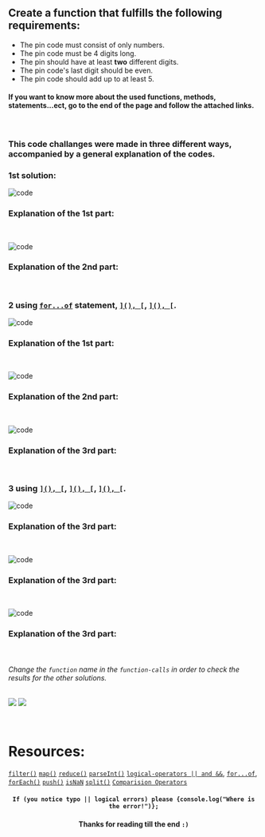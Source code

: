 ## Create a function that fulfills the following requirements:
* The pin code must consist of only numbers.
* The pin code must be 4 digits long.
* The pin should have at least **two** different digits.
* The pin code's last digit should be even.
* The pin code should add up to at least 5.

#### If you want to know more about the used functions, methods, statements...ect, go to the end of the page and follow the attached links.

<br>

### This code challanges were made in three different ways, accompanied by a general explanation of the codes.

### 1st solution:



![code](https://github.com/ZakariaHn/validation/blob/master/Images/validation/va1.png)
### Explanation of the 1st part:

<br>

![code](https://github.com/ZakariaHn/validation/blob/master/Images/validation/val2.png)
### Explanation of the 2nd part:

<br>

### 2 using [`for...of`](https://developer.mozilla.org/en-US/docs/Web/JavaScript/Reference/Statements/for...of) statement, [``](), [``](), [``](), [``]().
![code](https://github.com/ZakariaHn/validation/blob/master/Images/validation2/val11.png)
### Explanation of the 1st part:

<br>

![code](https://github.com/ZakariaHn/validation/blob/master/Images/validation2/val22.png)
### Explanation of the 2nd part:

<br>

![code](https://github.com/ZakariaHn/validation/blob/master/Images/validation2/val33.png)
### Explanation of the 3rd part:

<br>

### 3 using [``](), [``](), [``](), [``](), [``](), [``](). 
![code](https://github.com/ZakariaHn/validation/blob/master/Images/validation3/val111.png)
### Explanation of the 3rd part:

<br>

![code](https://github.com/ZakariaHn/validation/blob/master/Images/validation3/val222.png)
### Explanation of the 3rd part:

<br>

![code](https://github.com/ZakariaHn/validation/blob/master/Images/validation3/val333.png)
### Explanation of the 3rd part:

<br>

###### Change the `function` name in the `function-calls` in order to check the results for the other solutions.
![](https://github.com/ZakariaHn/validation/blob/master/Images/consolLogValidPin.png)
![](https://github.com/ZakariaHn/validation/blob/master/Images/resultValidPin.png)

<br>

# Resources:
[`filter()`](https://developer.mozilla.org/de/docs/Web/JavaScript/Reference/Global_Objects/Array/filter) 
[`map()`](https://developer.mozilla.org/de/docs/Web/JavaScript/Reference/Global_Objects/Map) 
[`reduce()`](https://developer.mozilla.org/en-US/docs/Web/JavaScript/Reference/Global_Objects/Array/Reduce) 
[`parseInt()`](https://developer.mozilla.org/de/docs/Web/JavaScript/Reference/Global_Objects/parseInt) 
[`logical-operators || and &&`](https://developer.mozilla.org/en-US/docs/Web/JavaScript/Reference/Operators/Logical_Operators), 
[`for...of`](https://developer.mozilla.org/en-US/docs/Web/JavaScript/Reference/Statements/for...of), 
[`forEach()`](https://developer.mozilla.org/de/docs/Web/JavaScript/Reference/Global_Objects/Array/forEach) 
[`push()`](https://developer.mozilla.org/en-US/docs/Web/JavaScript/Reference/Global_Objects/Array/push) 
[`isNaN`](https://developer.mozilla.org/en-US/docs/Web/JavaScript/Reference/Global_Objects/isNaN) 
[`split()`](https://developer.mozilla.org/en-US/docs/Web/JavaScript/Reference/Global_Objects/String/split) 
[`Comparision Operators`](https://developer.mozilla.org/en-US/docs/Web/JavaScript/Guide/Expressions_and_Operators#Comparison) 

#### <p align = "center">`If (you notice typo || logical errors) please {console.log("Where is the error!")};`</p>
#### <p align = "center">Thanks for reading till the end `:)` </p>
